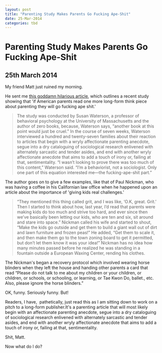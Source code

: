 ```yaml
---
layout: post
title: "Parenting Study Makes Parents Go Fucking Ape-Shit"
date: 25-Mar-2014
categories: tbd
---
```


# Parenting Study Makes Parents Go Fucking Ape-Shit

## 25th March 2014

My friend Matt just ruined my morning.

He sent me <a href="http://www.newyorker.com/online/blogs/shouts/2014/03/new-parenting-study-released.html?mobify=0">this goddamn hilarious article</a>,   which outlines a recent study showing that 'if American parents read one more long-form think piece about parenting they will go fucking ape shit.'

<blockquote>The study was conducted by Susan Waterson,   a professor of behavioral psychology at the University of Massachusetts and the author of zero books, because, Waterson says, “another book at this point would just be cruel.” In the course of seven weeks, Waterson interviewed a hundred and twenty-seven families about their reaction to articles that begin with a wryly affectionate parenting anecdote, segue into a dry cataloguing of sociological research enlivened with alternately sarcastic and tender asides, and end with another wryly affectionate anecdote that aims to add a touch of irony or, failing at that, sentimentality. “I wasn’t looking to prove there was too much of this content,” Waterson said. “I’m a behaviorist, not a sociologist. Only one part of this equation interested me—the fucking-ape-shit part.”</blockquote>

<div id="entry-more">

The author goes on to give a few examples, like that of Paul Nickman, who was having a coffee in his Californian law office when he happened upon an article about the importance of 'giving kids real challenges.'

<blockquote>“They mentioned this thing called grit, and I was like, ‘O.K, great. Grit.’ Then I started to think about how, last year, I’d read that parents were making kids do too much and strive too hard, and ever since then we’ve basically been letting our kids, who are ten and six, sit around and stare into space.” Nickman called his wife and started to shout, “Make the kids go outside and get them to build a giant wall out of dirt and lawn furniture and frozen peas!” He added, “Get them to scale it, and then make them go to the town zoning board to get it permitted, but don’t let them know it was your idea!” Nickman has no idea how many minutes passed before he realized he was standing in a fountain outside a European Waxing Center, rending his clothes.</blockquote>

The Nickman's began a recovery protocol which involved wearing horse blinders when they left the house and handing other parents a card that read “Please do not talk to me about my children or your children, or children, or schools, or schooling, or learning, or Tae Kwon Do, ballet., etc. Also, please ignore the horse blinders.”

OK, funny. Seriously funny. But!

Readers, I have,  pathetically, just read this as I am sitting down to work on a pitch to a long-form publisher.It's a parenting article that will most likely begin with an affectionate parenting anecdote, segue into a dry cataloguing of sociological research enlivened with alternately sarcastic and tender asides, and end with another wryly affectionate anecdote that aims to add a touch of irony or, failing at that, sentimentality.

Shit, Matt.

Now what do I do?


